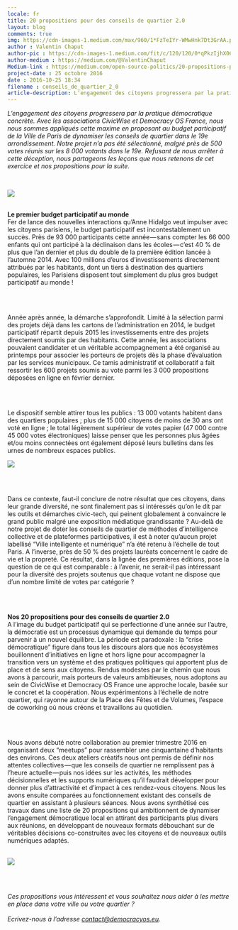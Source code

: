 ```yaml
---
locale: fr
title: 20 propositions pour des conseils de quartier 2.0
layout: blog
comments: true
img: https://cdn-images-1.medium.com/max/960/1*FzTeIYr-WMwHnk7Dt3GrAA.png
author : Valentin Chaput
author-pic : https://cdn-images-1.medium.com/fit/c/120/120/0*qPkzIjhX0CUWVeaD.jpg
author-medium : https://medium.com/@ValentinChaput
Medium-link : https://medium.com/open-source-politics/20-propositions-pour-des-conseils-de-quartier-2-0-805ba773ba8b
project-date : 25 octobre 2016
date : 2016-10-25 18:34
filename : conseils_de_quartier_2_0
article-description: L’engagement des citoyens progressera par la pratique démocratique concrète. Avec les associations CivicWise et...
---
```


<div class = "blogcontent">


<i>L’engagement des citoyens progressera par la pratique démocratique concrète. Avec les associations CivicWise et Democracy OS France, nous nous sommes appliqués cette maxime en proposant au budget participatif de la Ville de Paris de dynamiser les conseils de quartier dans le 19e arrondissement. Notre projet n’a pas été sélectionné, malgré près de 500 votes réunis sur les 8 000 votants dans le 19e. Refusant de nous arrêter à cette déception, nous partageons les leçons que nous retenons de cet exercice et nos propositions pour la suite.</i>

<br>


<img src = "https://cdn-images-1.medium.com/max/960/1*FzTeIYr-WMwHnk7Dt3GrAA.png"><br><br>

<b>Le premier budget participatif au monde</b>
<br>Fer de lance des nouvelles interactions qu’Anne Hidalgo veut impulser avec les citoyens parisiens, le budget participatif est incontestablement un succès. Près de 93 000 participants cette année — sans compter les 66 000 enfants qui ont participé à la déclinaison dans les écoles — c’est 40 % de plus que l’an dernier et plus du double de la première édition lancée à l’automne 2014. Avec 100 millions d’euros d’investissements directement attribués par les habitants, dont un tiers à destination des quartiers populaires, les Parisiens disposent tout simplement du plus gros budget participatif au monde !

<br><br>

Année après année, la démarche s’approfondit. Limité à la sélection parmi des projets déjà dans les cartons de l’administration en 2014, le budget participatif répartit depuis 2015 les investissements entre des projets directement soumis par des habitants. Cette année, les associations pouvaient candidater et un véritable accompagnement a été organisé au printemps pour associer les porteurs de projets dès la phase d’évaluation par les services municipaux. Ce tamis administratif et collaboratif a fait ressortir les 600 projets soumis au vote parmi les 3 000 propositions déposées en ligne en février dernier.

<br><br>

Le dispositif semble attirer tous les publics : 13 000 votants habitent dans des quartiers populaires ; plus de 15 000 citoyens de moins de 30 ans ont voté en ligne ; le total légèrement supérieur de votes papier (47 000 contre 45 000 votes électroniques) laisse penser que les personnes plus âgées et/ou moins connectées ont également déposé leurs bulletins dans les urnes de nombreux espaces publics.

<img src = "https://cdn-images-1.medium.com/max/960/0*IgWmEElBdzcJuDHw.">

<br><br>

Dans ce contexte, faut-il conclure de notre résultat que ces citoyens, dans leur grande diversité, ne sont finalement pas si intéressés qu’on le dit par les outils et démarches civic-tech, qui peinent globalement à convaincre le grand public malgré une exposition médiatique grandissante ? Au-delà de notre projet de doter les conseils de quartier de méthodes d’intelligence collective et de plateformes participatives, il est à noter qu’aucun projet labellisé “Ville intelligente et numérique” n’a été retenu à l’échelle de tout Paris. A l’inverse, près de 50 % des projets lauréats concernent le cadre de vie et la propreté. Ce résultat, dans la lignée des premières éditions, pose la question de ce qui est comparable : à l’avenir, ne serait-il pas intéressant pour la diversité des projets soutenus que chaque votant ne dispose que d’un nombre limité de votes par catégorie ?

<br><br>

<b>Nos 20 propositions pour des conseils de quartier 2.0</b>
<br>A l’image du budget participatif qui se perfectionne d’une année sur l’autre, la démocratie est un processus dynamique qui demande du temps pour parvenir à un nouvel équilibre. La période est paradoxale : la “crise démocratique” figure dans tous les discours alors que nos écosystèmes bouillonnent d’initiatives en ligne et hors ligne pour accompagner la transition vers un système et des pratiques politiques qui apportent plus de place et de sens aux citoyens. Rendus modestes par le chemin que nous avons à parcourir, mais porteurs de valeurs ambitieuses, nous adoptons au sein de CivicWise et Democracy OS France une approche locale, basée sur le concret et la coopération. Nous expérimentons à l’échelle de notre quartier, qui rayonne autour de la Place des Fêtes et de Volumes, l’espace de coworking où nous créons et travaillons au quotidien.

<br><br>

Nous avons débuté notre collaboration au premier trimestre 2016 en organisant deux “meetups” pour rassembler une cinquantaine d’habitants des environs. Ces deux ateliers créatifs nous ont permis de définir nos attentes collectives — que les conseils de quartier ne remplissent pas à l’heure actuelle — puis nos idées sur les activités, les méthodes décisionnelles et les supports numériques qu’il faudrait développer pour donner plus d’attractivité et d’impact à ces rendez-vous citoyens. Nous les avons ensuite comparées au fonctionnement existant des conseils de quartier en assistant à plusieurs séances. Nous avons synthétisé ces travaux dans une liste de 20 propositions qui ambitionnent de dynamiser l’engagement démocratique local en attirant des participants plus divers aux réunions, en développant de nouveaux formats débouchant sur de véritables décisions co-construites avec les citoyens et de nouveaux outils numériques adaptés.

<br>

<img src = "https://cdn-images-1.medium.com/max/960/1*1vVMUnkyETDYLQwsyHK0Pw.png">

<br><br>

<i>

Ces propositions vous intéressent et vous souhaitez nous aider à les mettre en place dans votre ville ou votre quartier ?
<br><br>
Ecrivez-nous à l’adresse contact@democracyos.eu.

</i>





</div>
